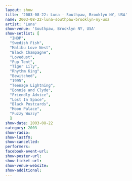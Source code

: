 ```yaml
---
layout: show
title: '2003-08-22: Luna - Southpaw, Brooklyn NY, USA'
name: 2003-08-22-luna-southpaw-brooklyn-ny-usa
artist: 'Luna'
show-venue: 'Southpaw, Brooklyn NY, USA'
show-setlist: [
  "IHOP",
  "Swedish Fish",
  "Malibu Love Nest",
  "Black Champagne",
  "Lovedust",
  "Pup Tent",
  "Tiger Lily",
  "Rhythm King",
  "Bewitched",
  "1995",
  "Teenage Lightning",
  "Bonnie and Clyde",
  "Friendly Advice",
  "Lost In Space",
  "Black Postcards",
  "Moon Palace",
  "Fuzzy Wuzzy"
  ]
show-date: 2003-08-22
category: 2003
show-radio: 
show-lastfm: 
show-cancelled: 
performers: 
facebook-event-url: 
show-poster-url: 
show-ticket-url: 
show-venue-website: 
show-additional: 
---
```


